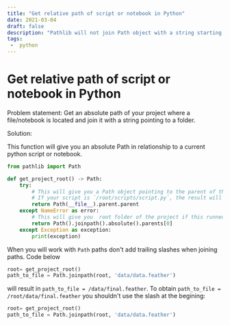 ```yaml
---
title: "Get relative path of script or notebook in Python"
date: 2021-03-04
draft: false
description: "Pathlib will not join Path object with a string starting with a slash"
tags: 
 -  python
---
```


# Get relative path of script or notebook in Python

Problem statement: Get an absolute path of your project where a file/notebook is located and join it with a string pointing to a folder.

Solution:

This function will give you an absolute Path in relationship to a current python script or notebook.

```python
from pathlib import Path

def get_project_root() -> Path:
    try:
        # This will give you a Path object pointing to the parent of the folder where the script is located.
        # If your script is `/root/scripts/script.py`, the result will be an absolute path '/root'.
        return Path(__file__).parent.parent
    except NameError as error:
        # This will give you  root folder of the project if this runned through jupyter notebook
        return Path().joinpath().absolute().parents[0]
    except Exception as exception:
        print(exception)
```

When you will work with `Path` paths don't add trailing slashes when joining paths. Code below
```python
root= get_project_root()
path_to_file = Path.joinpath(root, 'data/data.feather')
```
will result in `path_to_file = /data/final.feather`. To obtain `path_to_file = /root/data/final.feather` you shouldn't use the slash at the begining:

```python
root= get_project_root()
path_to_file = Path.joinpath(root, 'data/data.feather')
```

